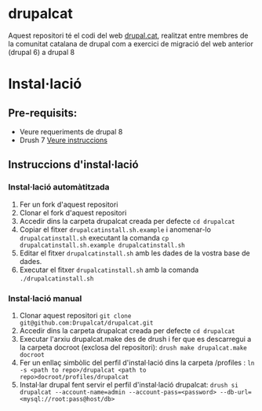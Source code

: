 drupalcat
=========

Aquest repositori té el codi del web [drupal.cat](http://drupal.cat), realitzat entre membres de la comunitat catalana de drupal com a exercici de migració del web anterior (drupal 6) a drupal 8


# Instal·lació

## Pre-requisits:

* Veure requeriments de drupal 8
* Drush 7 [Veure instruccions](http://docs.drush.org/en/master/install/)

## Instruccions d'instal·lació

### Instal·lació automàtitzada

1. Fer un fork d'aquest repositori
2. Clonar el fork d'aquest repositori
3. Accedir dins la carpeta drupalcat creada per defecte `cd drupalcat`
4. Copiar el fitxer `drupalcatinstall.sh.example` i anomenar-lo `drupalcatinstall.sh` executant la comanda `cp drupalcatinstall.sh.example drupalcatinstall.sh`
5. Editar el fitxer `drupalcatinstall.sh` amb les dades de la vostra base de dades.
6. Executar el fitxer `drupalcatinstall.sh` amb la comanda `./drupalcatinstall.sh`

### Instal·lació manual
1. Clonar aquest repositori `git clone git@github.com:Drupalcat/drupalcat.git`
2. Accedir dins la carpeta drupalcat creada per defecte `cd drupalcat`
3. Executar l'arxiu drupalcat.make des de drush i fer que es descarregui a la carpeta docroot (exclosa del repositori): `drush make drupalcat.make docroot`
4. Fer un enllaç simbòlic del perfil d'instal·lació dins la carpeta /profiles  : `ln -s <path to repo>/drupalcat <path to repo>docroot/profiles/drupalcat`
5. Instal·lar drupal fent servir el perfil d'instal·lació drupalcat: `drush si drupalcat --account-name=admin --account-pass=<password> --db-url=<mysql://root:pass@host/db>`

